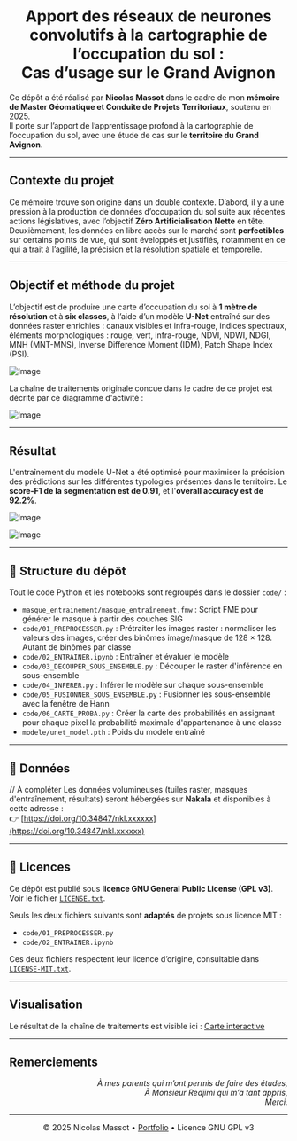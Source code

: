 <h1 align="center">Apport des réseaux de neurones convolutifs à la cartographie de l’occupation du sol : <br> Cas d’usage sur le Grand Avignon</h1> 

Ce dépôt a été réalisé par **Nicolas Massot** dans le cadre de mon **mémoire de Master Géomatique et Conduite de Projets Territoriaux**, soutenu en 2025.  
Il porte sur l’apport de l’apprentissage profond à la cartographie de l’occupation du sol, avec une étude de cas sur le **territoire du Grand Avignon**.

---

## Contexte du projet 

Ce mémoire trouve son origine dans un double contexte. D’abord, il y a une pression à la production de données d’occupation du sol suite aux récentes actions législatives, avec l’objectif **Zéro Artificialisation Nette** en tête. Deuxièmement, les données en libre accès sur le marché sont **perfectibles** sur certains points de vue, qui sont éveloppés et justifiés, notamment en ce qui a trait à l’agilité, la précision et la résolution spatiale et temporelle.

---

## Objectif et méthode du projet

L’objectif est de produire une carte d’occupation du sol à **1 mètre de résolution** et à **six classes**, à l’aide d’un modèle **U-Net** entraîné sur des données raster enrichies : canaux visibles et infra-rouge, indices spectraux, éléments morphologiques : rouge, vert, infra-rouge, NDVI, NDWI, NDGI, MNH (MNT-MNS), Inverse Difference Moment (IDM), Patch Shape Index (PSI). 

![Image](https://github.com/user-attachments/assets/2a61d04d-a6ff-41f3-933e-c76e5e33b398) 


La chaîne de traitements originale concue dans le cadre de ce projet est décrite par ce diagramme d'activité :

![Image](https://github.com/user-attachments/assets/1b0c699e-8101-4a38-b78c-db67f01886f2)

---

## Résultat 

L'entraînement du modèle U-Net a été optimisé pour maximiser la précision des prédictions sur les différentes typologies présentes dans le territoire. Le **score-F1 de la segmentation est de 0.91**, et l'**overall accuracy est de 92.2%**.

![Image](https://github.com/user-attachments/assets/429858f5-6356-4cb0-bc57-79861603f978)


![Image](https://github.com/user-attachments/assets/60973231-de09-4efc-b315-26cde251f841)

---

## 📁 Structure du dépôt

Tout le code Python et les notebooks sont regroupés dans le dossier `code/` :
- `masque_entrainement/masque_entraînement.fmw` : Script FME pour générer le masque à partir des couches SIG
- `code/01_PREPROCESSER.py` : Prétraiter les images raster : normaliser les valeurs des images, créer des binômes image/masque de 128 × 128. Autant de binômes par classe
- `code/02_ENTRAINER.ipynb` : Entraîner et évaluer le modèle
- `code/03_DECOUPER_SOUS_ENSEMBLE.py` : Découper le raster d'inférence en sous-ensemble
- `code/04_INFERER.py` : Inférer le modèle sur chaque sous-ensemble
- `code/05_FUSIONNER_SOUS_ENSEMBLE.py` : Fusionner les sous-ensemble avec la fenêtre de Hann
- `code/06_CARTE_PROBA.py` : Créer la carte des probabilités en assignant pour chaque pixel la probabilité maximale d'appartenance à une classe
- `modele/unet_model.pth` : Poids du modèle entraîné

---

## 💾 Données

// À compléter
Les données volumineuses (tuiles raster, masques d'entraînement, résultats) seront hébergées sur **Nakala** et disponibles à cette adresse :  
👉 [https://doi.org/10.34847/nkl.xxxxxx](https://doi.org/10.34847/nkl.xxxxxx)

---

## 📜 Licences

Ce dépôt est publié sous **licence GNU General Public License (GPL v3)**. Voir le fichier [`LICENSE.txt`](LICENSE.txt).

Seuls les deux fichiers suivants sont **adaptés** de projets sous licence MIT :
- `code/01_PREPROCESSER.py`
- `code/02_ENTRAINER.ipynb`

Ces deux fichiers respectent leur licence d’origine, consultable dans [`LICENSE-MIT.txt`](LICENSE-MIT.txt).

---


## Visualisation

Le résultat de la chaîne de traitements est visible ici : <a href="https://mercatorien.github.io/MEMOIRE_MASSOT/">Carte interactive</a>

---


## Remerciements

<p align="right"><em>À mes parents qui m’ont permis de faire des études, <br>
À Monsieur Redjimi qui m’a tant appris,<br>
Merci.</em></p>


<hr>
<p align="center">
  © 2025 Nicolas Massot • <a href="https://nicolasmassot.fr">Portfolio</a> • Licence GNU GPL v3
</p>
